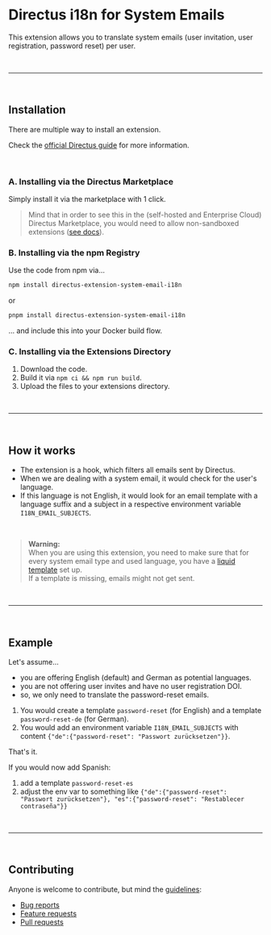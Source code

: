 # Directus i18n for System Emails

This extension allows you to translate system emails (user invitation, user registration, password reset) per user.

<br />

---

<br />

## Installation

There are multiple way to install an extension.

Check the [official Directus guide](https://docs.directus.io/extensions/installing-extensions.html) for more information.

<br />

### A. Installing via the Directus Marketplace

Simply install it via the marketplace with 1 click.

> Mind that in order to see this in the (self-hosted and Enterprise Cloud) Directus Marketplace, you would need to allow non-sandboxed extensions ([see docs](https://docs.directus.io/self-hosted/config-options.html#marketplace)).  

### B. Installing via the npm Registry

Use the code from npm via...

```sh
npm install directus-extension-system-email-i18n
```

or

```sh
pnpm install directus-extension-system-email-i18n
```

... and include this into your Docker build flow.

### C. Installing via the Extensions Directory

1. Download the code.
2. Build it via `npm ci && npm run build`.
3. Upload the files to your extensions directory.

<br />

---

<br />

## How it works

* The extension is a hook, which filters all emails sent by Directus.
* When we are dealing with a system email, it would check for the user's language.
* If this language is not English, it would look for an email template with a language suffix and a subject in a respective environment variable `I18N_EMAIL_SUBJECTS`.

<br />

> **Warning:**  
> When you are using this extension, you need to make sure that for every system email type and used language, you have a [liquid template](https://docs.directus.io/self-hosted/email-templates.html) set up.  
> If a template is missing, emails might not get sent.

<br />

---

<br />

## Example

Let's assume...

* you are offering English (default) and German as potential languages.  
* you are not offering user invites and have no user registration DOI.
* so, we only need to translate the password-reset emails.

1. You would create a template `password-reset` (for English) and a template `password-reset-de` (for German).
2. You would add an environment variable `I18N_EMAIL_SUBJECTS` with content `{"de":{"password-reset": "Passwort zurücksetzen"}}`.

That's it.

If you would now add Spanish:

1. add a template `password-reset-es`
2. adjust the env var to something like `{"de":{"password-reset": "Passwort zurücksetzen"}, "es":{"password-reset": "Restablecer contraseña"}}`

<br />

---

<br />

## Contributing

Anyone is welcome to contribute, but mind the [guidelines](.github/CONTRIBUTING.md):

- [Bug reports](.github/CONTRIBUTING.md#bugs)
- [Feature requests](.github/CONTRIBUTING.md#features)
- [Pull requests](.github/CONTRIBUTING.md#pull-requests)
